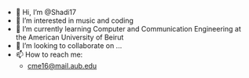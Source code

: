 - 👋 Hi, I’m @Shadi17
- 👀 I’m interested in music and coding
- 🌱 I’m currently learning Computer and Communication Engineering at the American University of Beirut
- 💞️ I’m looking to collaborate on ...
- 📫 How to reach me:
    - cme16@mail.aub.edu

<!---
Shadi17/Shadi17 is a ✨ special ✨ repository because its `README.md` (this file) appears on your GitHub profile.
You can click the Preview link to take a look at your changes.
--->
